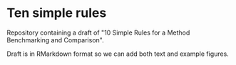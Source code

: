 # Ten simple rules

Repository containing a draft of "10 Simple Rules for a Method Benchmarking and Comparison".

Draft is in RMarkdown format so we can add both text and example figures.

